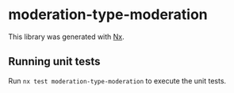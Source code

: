 # moderation-type-moderation

This library was generated with [Nx](https://nx.dev).

## Running unit tests

Run `nx test moderation-type-moderation` to execute the unit tests.
